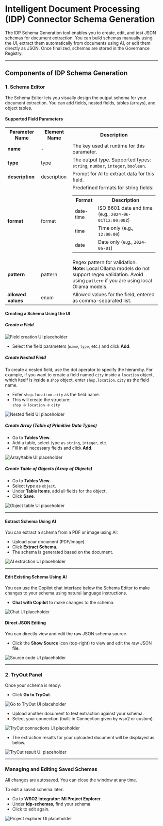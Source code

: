 # Intelligent Document Processing (IDP) Connector Schema Generation

The IDP Schema Generation tool enables you to create, edit, and test JSON schemas for document extraction. You can build schemas manually using the UI, extract them automatically from documents using AI, or edit them directly as JSON. Once finalized, schemas are stored in the Governance Registry.

---

## Components of IDP Schema Generation

### 1. Schema Editor

The Schema Editor lets you visually design the output schema for your document extraction. You can add fields, nested fields, tables (arrays), and object tables.

#### Supported Field Parameters

<table>
    <tr>
        <th>Parameter Name</th>
        <th>Element Name</th>
        <th>Description</th>
    </tr>
    <tr>
        <td><b>name</b></td>
        <td>-</td>
        <td>The key used at runtime for this parameter.</td>
    </tr>
    <tr>
        <td><b>type</b></td>
        <td>type</td>
        <td>The output type. Supported types: <code>string</code>, <code>number</code>, <code>integer</code>, <code>boolean</code>.</td>
    </tr>
    <tr>
        <td><b>description</b></td>
        <td>description</td>
        <td>Prompt for AI to extract data for this field.</td>
    </tr>
    <tr>
        <td><b>format</b></td>
        <td>format</td>
        <td>
            Predefined formats for string fields:<br/>
            <table>
                <tr><th>Format</th><th>Description</th></tr>
                <tr><td>date-time</td><td>ISO 8601 date and time (e.g., <code>2024-06-01T12:00:00Z</code>)</td></tr>
                <tr><td>time</td><td>Time only (e.g., <code>12:00:00</code>)</td></tr>
                <tr><td>date</td><td>Date only (e.g., <code>2024-06-01</code>)</td></tr>
            </table>
        </td>
    </tr>
    <tr>
        <td><b>pattern</b></td>
        <td>pattern</td>
        <td>
            Regex pattern for validation.<br/>
            <b>Note:</b> Local Ollama models do not support regex validation. Avoid using <code>pattern</code> if you are using local Ollama models.
        </td>
    </tr>
    <tr>
        <td><b>allowed values</b></td>
        <td>enum</td>
        <td>Allowed values for the field, entered as comma-separated list.</td>
    </tr>
</table>

#### Creating a Schema Using the UI

##### Create a Field

![Field creation UI placeholder]({{base_path}}/assets/img/integrate/connectors/idp/add-new-field.png)

- Select the field parameters (`name`, `type`, etc.) and click **Add**.

##### Create Nested Field

To create a nested field, use the dot operator to specify the hierarchy. For example, if you want to create a field named `city` inside a `location` object, which itself is inside a `shop` object, enter `shop.location.city` as the field name.

- Enter `shop.location.city` as the field name.
- This will create the structure:  
  `shop` → `location` → `city`

![Nested field UI placeholder]({{base_path}}/assets/img/integrate/connectors/idp/add-new-nested-field.png)

##### Create Array (Table of Primitive Data Types)

- Go to **Tables View**.
- Add a table, select type as `string`, `integer`, etc.
- Fill in all necessary fields and click **Add**.

![Array/table UI placeholder]({{base_path}}/assets/img/integrate/connectors/idp/add-new-table.png)

##### Create Table of Objects (Array of Objects)

- Go to **Tables View**.
- Select type as `object`.
- Under **Table Items**, add all fields for the object.
- Click **Save**.

![Object table UI placeholder]({{base_path}}/assets/img/integrate/connectors/idp/add-new-object-table.png)

---

#### Extract Schema Using AI

You can extract a schema from a PDF or image using AI:

- Upload your document (PDF/image).
- Click **Extract Schema**.
- The schema is generated based on the document.

![AI extraction UI placeholder]({{base_path}}/assets/img/integrate/connectors/idp/extract-schema.png)

---

#### Edit Existing Schema Using AI

You can use the Copilot chat interface below the Schema Editor to make changes to your schema using natural language instructions.

- **Chat with Copilot** to make changes to the schema.

![Chat UI placeholder]({{base_path}}/assets/img/integrate/connectors/idp/fine-tune.png)

#### Direct JSON Editing

You can directly view and edit the raw JSON schema source.

- Click the **Show Source** icon (top-right) to view and edit the raw JSON file.

![Source code UI placeholder]({{base_path}}/assets/img/integrate/connectors/idp/source-code.png)

---

### 2. TryOut Panel

Once your schema is ready:

- Click **Go to TryOut**.

![Go to TryOut UI placeholder]({{base_path}}/assets/img/integrate/connectors/idp/go-to-tryout.png)

- Upload another document to test extraction against your schema.
- Select your connection (built-in Connection given by wso2 or custom).

![TryOut connections UI placeholder]({{base_path}}/assets/img/integrate/connectors/idp/tryout-connections.png)

- The extraction results for your uploaded document will be displayed as below.

![TryOut result UI placeholder]({{base_path}}/assets/img/integrate/connectors/idp/tryout-result.png)

---

### Managing and Editing Saved Schemas

All changes are autosaved. You can close the window at any time.

To edit a saved schema later:

- Go to **WSO2 Integrator: MI Project Explorer**.
- Under **idp-schemas**, find your schema.
- Click to edit again.

![Project explorer UI placeholder]({{base_path}}/assets/img/integrate/connectors/idp/saved-schemas.png)

